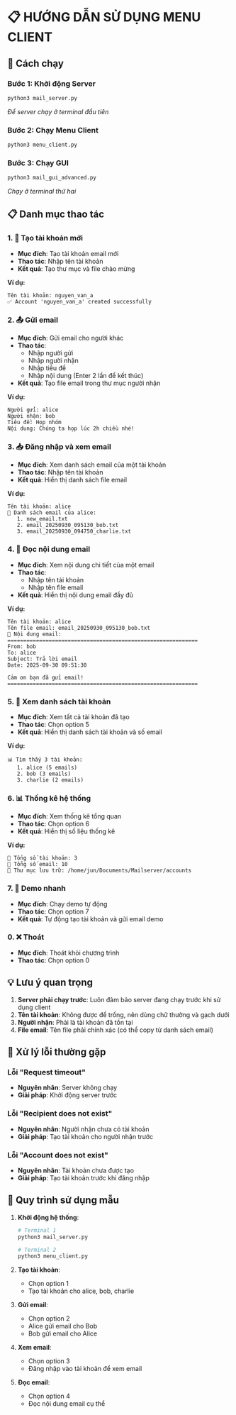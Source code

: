 # 📋 HƯỚNG DẪN SỬ DỤNG MENU CLIENT

## 🚀 Cách chạy

### Bước 1: Khởi động Server
```bash
python3 mail_server.py
```
*Để server chạy ở terminal đầu tiên*

### Bước 2: Chạy Menu Client
```bash
python3 menu_client.py
```
### Bước 3: Chạy GUI
```bash
python3 mail_gui_advanced.py
```
*Chạy ở terminal thứ hai*

## 📋 Danh mục thao tác

### 1. 📧 Tạo tài khoản mới
- **Mục đích**: Tạo tài khoản email mới
- **Thao tác**: Nhập tên tài khoản
- **Kết quả**: Tạo thư mục và file chào mừng

**Ví dụ:**
```
Tên tài khoản: nguyen_van_a
✅ Account 'nguyen_van_a' created successfully
```

### 2. 📤 Gửi email
- **Mục đích**: Gửi email cho người khác
- **Thao tác**: 
  - Nhập người gửi
  - Nhập người nhận
  - Nhập tiêu đề
  - Nhập nội dung (Enter 2 lần để kết thúc)
- **Kết quả**: Tạo file email trong thư mục người nhận

**Ví dụ:**
```
Người gửi: alice
Người nhận: bob
Tiêu đề: Họp nhóm
Nội dung: Chúng ta họp lúc 2h chiều nhé!
```

### 3. 📥 Đăng nhập và xem email
- **Mục đích**: Xem danh sách email của một tài khoản
- **Thao tác**: Nhập tên tài khoản
- **Kết quả**: Hiển thị danh sách file email

**Ví dụ:**
```
Tên tài khoản: alice
📁 Danh sách email của alice:
   1. new_email.txt
   2. email_20250930_095130_bob.txt
   3. email_20250930_094750_charlie.txt
```

### 4. 📖 Đọc nội dung email
- **Mục đích**: Xem nội dung chi tiết của một email
- **Thao tác**: 
  - Nhập tên tài khoản
  - Nhập tên file email
- **Kết quả**: Hiển thị nội dung email đầy đủ

**Ví dụ:**
```
Tên tài khoản: alice
Tên file email: email_20250930_095130_bob.txt
📄 Nội dung email:
============================================================
From: bob
To: alice
Subject: Trả lời email
Date: 2025-09-30 09:51:30

Cảm ơn bạn đã gửi email!
============================================================
```

### 5. 👥 Xem danh sách tài khoản
- **Mục đích**: Xem tất cả tài khoản đã tạo
- **Thao tác**: Chọn option 5
- **Kết quả**: Hiển thị danh sách tài khoản và số email

**Ví dụ:**
```
📊 Tìm thấy 3 tài khoản:
   1. alice (5 emails)
   2. bob (3 emails)
   3. charlie (2 emails)
```

### 6. 📊 Thống kê hệ thống
- **Mục đích**: Xem thống kê tổng quan
- **Thao tác**: Chọn option 6
- **Kết quả**: Hiển thị số liệu thống kê

**Ví dụ:**
```
👥 Tổng số tài khoản: 3
📧 Tổng số email: 10
📁 Thư mục lưu trữ: /home/jun/Documents/Mailserver/accounts
```

### 7. 🧪 Demo nhanh
- **Mục đích**: Chạy demo tự động
- **Thao tác**: Chọn option 7
- **Kết quả**: Tự động tạo tài khoản và gửi email demo

### 0. ❌ Thoát
- **Mục đích**: Thoát khỏi chương trình
- **Thao tác**: Chọn option 0

## 💡 Lưu ý quan trọng

1. **Server phải chạy trước**: Luôn đảm bảo server đang chạy trước khi sử dụng client
2. **Tên tài khoản**: Không được để trống, nên dùng chữ thường và gạch dưới
3. **Người nhận**: Phải là tài khoản đã tồn tại
4. **File email**: Tên file phải chính xác (có thể copy từ danh sách email)

## 🔧 Xử lý lỗi thường gặp

### Lỗi "Request timeout"
- **Nguyên nhân**: Server không chạy
- **Giải pháp**: Khởi động server trước

### Lỗi "Recipient does not exist"
- **Nguyên nhân**: Người nhận chưa có tài khoản
- **Giải pháp**: Tạo tài khoản cho người nhận trước

### Lỗi "Account does not exist"
- **Nguyên nhân**: Tài khoản chưa được tạo
- **Giải pháp**: Tạo tài khoản trước khi đăng nhập

## 🎯 Quy trình sử dụng mẫu

1. **Khởi động hệ thống**:
   ```bash
   # Terminal 1
   python3 mail_server.py
   
   # Terminal 2
   python3 menu_client.py
   ```

2. **Tạo tài khoản**:
   - Chọn option 1
   - Tạo tài khoản cho alice, bob, charlie

3. **Gửi email**:
   - Chọn option 2
   - Alice gửi email cho Bob
   - Bob gửi email cho Alice

4. **Xem email**:
   - Chọn option 3
   - Đăng nhập vào tài khoản để xem email

5. **Đọc email**:
   - Chọn option 4
   - Đọc nội dung email cụ thể
